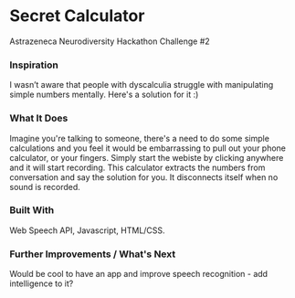 # Secret Calculator
Astrazeneca Neurodiversity Hackathon 
Challenge #2

### Inspiration

I wasn’t aware that people with dyscalculia struggle with manipulating simple numbers mentally. Here's a solution for it :)


### What It Does

Imagine you're talking to someone, there's a need to do some simple calculations and you feel it would be embarrassing to pull out your phone calculator, or your fingers. Simply start the webiste by clicking anywhere and it will start recording. This calculator extracts the numbers from conversation and say the solution for you.  It disconnects itself when no sound is recorded.

### Built With

Web Speech API, Javascript, HTML/CSS.

### Further Improvements / What's Next

Would be cool to have an app and improve speech recognition - add intelligence to it?
